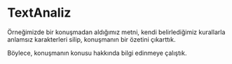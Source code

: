 # TextAnaliz

Örneğimizde bir konuşmadan aldığımız metni, kendi belirlediğimiz kurallarla anlamsız karakterleri silip, konuşmanın bir özetini çıkarttık.

Böylece, konuşmanın konusu hakkında bilgi edinmeye çalıştık.
